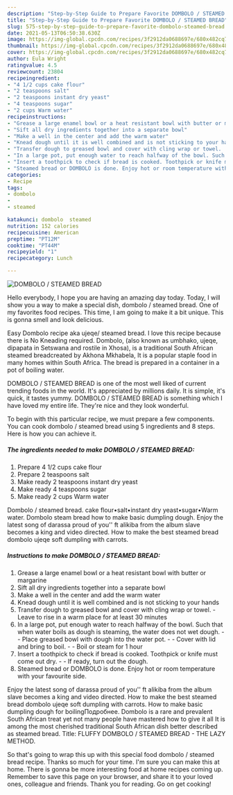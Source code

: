 ```yaml
---
description: "Step-by-Step Guide to Prepare Favorite DOMBOLO / STEAMED BREAD"
title: "Step-by-Step Guide to Prepare Favorite DOMBOLO / STEAMED BREAD"
slug: 575-step-by-step-guide-to-prepare-favorite-dombolo-steamed-bread
date: 2021-05-13T06:50:38.630Z
image: https://img-global.cpcdn.com/recipes/3f2912da0688697e/680x482cq70/dombolo-steamed-bread-recipe-main-photo.jpg
thumbnail: https://img-global.cpcdn.com/recipes/3f2912da0688697e/680x482cq70/dombolo-steamed-bread-recipe-main-photo.jpg
cover: https://img-global.cpcdn.com/recipes/3f2912da0688697e/680x482cq70/dombolo-steamed-bread-recipe-main-photo.jpg
author: Eula Wright
ratingvalue: 4.5
reviewcount: 23804
recipeingredient:
- "4 1/2 cups cake flour"
- "2 teaspoons salt"
- "2 teaspoons instant dry yeast"
- "4 teaspoons sugar"
- "2 cups Warm water"
recipeinstructions:
- "Grease a large enamel bowl or a heat resistant bowl with butter or margarine"
- "Sift all dry ingredients together into a separate bowl"
- "Make a well in the center and add the warm water"
- "Knead dough until it is well combined and is not sticking to your hands"
- "Transfer dough to greased bowl and cover with cling wrap or towel.  Leave to rise in a warm place for at least 30 minutes"
- "In a large pot, put enough water to reach halfway of the bowl. Such that when water boils as dough is steaming, the water does not wet dough.   Place greased bowl with dough into the water pot.   Cover with lid and bring to boil.   Boil or steam for 1 hour"
- "Insert a toothpick to check if bread is cooked. Toothpick or knife must come out dry.   If ready, turn out the dough."
- "Steamed bread or DOMBOLO is done. Enjoy hot or room temperature with your favourite side."
categories:
- Recipe
tags:
- dombolo
- 
- steamed

katakunci: dombolo  steamed 
nutrition: 152 calories
recipecuisine: American
preptime: "PT12M"
cooktime: "PT44M"
recipeyield: "1"
recipecategory: Lunch

---
```



![DOMBOLO / STEAMED BREAD](https://img-global.cpcdn.com/recipes/3f2912da0688697e/680x482cq70/dombolo-steamed-bread-recipe-main-photo.jpg)

Hello everybody, I hope you are having an amazing day today. Today, I will show you a way to make a special dish, dombolo / steamed bread. One of my favorites food recipes. This time, I am going to make it a bit unique. This is gonna smell and look delicious.

Easy Dombolo recipe aka ujeqe/ steamed bread. I love this recipe because there is No Kneading required. Dombolo, (also known as umbhako, ujeqe, dipapata in Setswana and rostile in Xhosa), is a traditional South African steamed breadcreated by Akhona Mkhabela, It is a popular staple food in many homes within South Africa. The bread is prepared in a container in a pot of boiling water.

DOMBOLO / STEAMED BREAD is one of the most well liked of current trending foods in the world. It's appreciated by millions daily. It is simple, it's quick, it tastes yummy. DOMBOLO / STEAMED BREAD is something which I have loved my entire life. They're nice and they look wonderful.


To begin with this particular recipe, we must prepare a few components. You can cook dombolo / steamed bread using 5 ingredients and 8 steps. Here is how you can achieve it.

<!--inarticleads1-->

##### The ingredients needed to make DOMBOLO / STEAMED BREAD:

1. Prepare 4 1/2 cups cake flour
1. Prepare 2 teaspoons salt
1. Make ready 2 teaspoons instant dry yeast
1. Make ready 4 teaspoons sugar
1. Make ready 2 cups Warm water


Dombolo / steamed bread. cake flour•salt•instant dry yeast•sugar•Warm water. Dombolo steam bread how to make basic dumpling dough. Enjoy the latest song of darassa proud of you&#39;&#39; ft alikiba from the album slave becomes a king and video directed. How to make the best steamed bread dombolo ujeqe soft dumpling with carrots. 

<!--inarticleads2-->

##### Instructions to make DOMBOLO / STEAMED BREAD:

1. Grease a large enamel bowl or a heat resistant bowl with butter or margarine
1. Sift all dry ingredients together into a separate bowl
1. Make a well in the center and add the warm water
1. Knead dough until it is well combined and is not sticking to your hands
1. Transfer dough to greased bowl and cover with cling wrap or towel.  - Leave to rise in a warm place for at least 30 minutes
1. In a large pot, put enough water to reach halfway of the bowl. Such that when water boils as dough is steaming, the water does not wet dough.  -  - Place greased bowl with dough into the water pot.  -  - Cover with lid and bring to boil.  -  - Boil or steam for 1 hour
1. Insert a toothpick to check if bread is cooked. Toothpick or knife must come out dry.  -  - If ready, turn out the dough.
1. Steamed bread or DOMBOLO is done. Enjoy hot or room temperature with your favourite side.


Enjoy the latest song of darassa proud of you&#39;&#39; ft alikiba from the album slave becomes a king and video directed. How to make the best steamed bread dombolo ujeqe soft dumpling with carrots. How to make basic dumpling dough for boilingПодробнее. Dombolo is a rare and prevalent South African treat yet not many people have mastered how to give it all It is among the most cherished traditional South African dish better described as steamed bread. Title: FLUFFY DOMBOLO / STEAMED BREAD - THE LAZY METHOD. 

So that's going to wrap this up with this special food dombolo / steamed bread recipe. Thanks so much for your time. I'm sure you can make this at home. There is gonna be more interesting food at home recipes coming up. Remember to save this page on your browser, and share it to your loved ones, colleague and friends. Thank you for reading. Go on get cooking!
